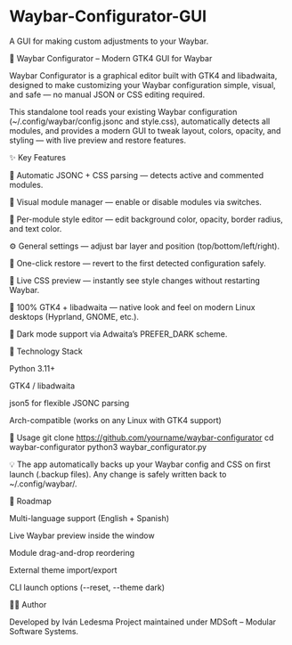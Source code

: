 # Waybar-Configurator-GUI
A GUI for making custom adjustments to your Waybar.

🧩 Waybar Configurator – Modern GTK4 GUI for Waybar

Waybar Configurator is a graphical editor built with GTK4 and libadwaita, designed to make customizing your Waybar
 configuration simple, visual, and safe — no manual JSON or CSS editing required.

This standalone tool reads your existing Waybar configuration (~/.config/waybar/config.jsonc and style.css), automatically detects all modules, and provides a modern GUI to tweak layout, colors, opacity, and styling — with live preview and restore features.

✨ Key Features

🧠 Automatic JSONC + CSS parsing — detects active and commented modules.

🧩 Visual module manager — enable or disable modules via switches.

🎨 Per-module style editor — edit background color, opacity, border radius, and text color.

⚙️ General settings — adjust bar layer and position (top/bottom/left/right).

💾 One-click restore — revert to the first detected configuration safely.

🔄 Live CSS preview — instantly see style changes without restarting Waybar.

🧱 100% GTK4 + libadwaita — native look and feel on modern Linux desktops (Hyprland, GNOME, etc.).

🌙 Dark mode support via Adwaita’s PREFER_DARK scheme.



🧰 Technology Stack

Python 3.11+

GTK4 / libadwaita

json5 for flexible JSONC parsing

Arch-compatible (works on any Linux with GTK4 support)

🚀 Usage
git clone https://github.com/yourname/waybar-configurator
cd waybar-configurator
python3 waybar_configurator.py


💡 The app automatically backs up your Waybar config and CSS on first launch (.backup files).
Any change is safely written back to ~/.config/waybar/.

🧩 Roadmap

 Multi-language support (English + Spanish)

 Live Waybar preview inside the window

 Module drag-and-drop reordering

 External theme import/export

 CLI launch options (--reset, --theme dark)

🧑‍💻 Author

Developed by Iván Ledesma
Project maintained under MDSoft – Modular Software Systems.
